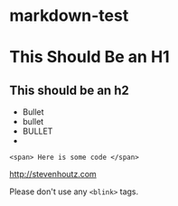 markdown-test
=============

This Should Be an H1
===

This should be an h2
--------------------

* Bullet
* bullet
* BULLET
* 

`<span> Here is some code </span>`

<http://stevenhoutz.com>

Please don't use any `<blink>` tags.
